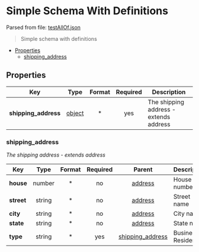 # __Simple Schema With Definitions__

Parsed from file: [testAllOf.json](https://github.com/McCastles/JMC/blob/master/examples/simple/simple-definitions.json)
> Simple schema with definitions
* [Properties](#properties)
	* [shipping_address](#shipping_address)
## __Properties__
|Key|Type|Format|Required|Description|
|-|:-:|:-:|:-:|-|
|__shipping_address__|[object](#shipping_address)|*|yes|The shipping address - extends address|
### __shipping_address__
_The shipping address - extends address_

|Key|Type|Format|Required|Parent|Description|
|-|:-:|:-:|:-:|:-:|-|
|__house__|number|*|no|[address](./definitions/address.md#/definitions/address)|House number|
|__street__|string|*|no|[address](./definitions/address.md#/definitions/address)|Street name|
|__city__|string|*|no|[address](./definitions/address.md#/definitions/address)|City name|
|__state__|string|*|no|[address](./definitions/address.md#/definitions/address)|State name|
|__type__|string|*|yes|[shipping_address](#shipping_address)|Business or Residental|